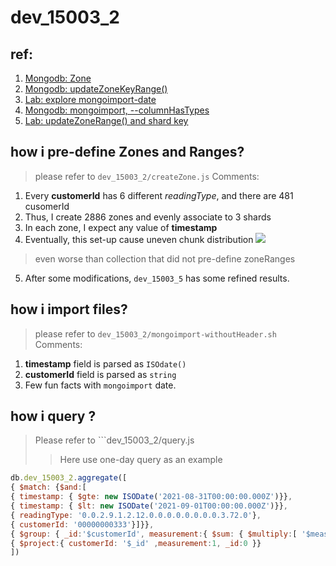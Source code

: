dev_15003_2
===
## ref:
1. [Mongodb: Zone](https://docs.mongodb.com/manual/core/zone-sharding/#zone-sharding)
2. [Mongodb: updateZoneKeyRange()](https://docs.mongodb.com/manual/reference/method/sh.updateZoneKeyRange/#updatezonekeyrange-method-init-chunk-distribution)
3. [Lab: explore mongoimport-date]()
4. [Mongodb: mongoimport, --columnHasTypes](https://docs.mongodb.com/database-tools/mongoimport/#cmdoption-mongoimport-columnshavetypes)
5. [Lab: updateZoneRange() and shard key]()

## how i pre-define Zones and Ranges?
> please refer to ```dev_15003_2/createZone.js```
Comments:
1. Every **customerId** has 6 different *readingType*, and there are 481 cusomerId
2. Thus, I create 2886 zones and evenly associate to 3 shards
3. In each zone, I expect any value of **timestamp**
4. Eventually, this set-up cause uneven chunk distribution
![](images/chunks.png)
> even worse than collection that did not pre-define zoneRanges
5. After some modifications, ```dev_15003_5``` has some refined results.

## how i import files?
> please refer to ```dev_15003_2/mongoimport-withoutHeader.sh```
Comments:
1. **timestamp** field is parsed as ```ISOdate()```
2. **customerId** field is parsed as ```string```
3. Few fun facts with ```mongoimport``` date.

## how i query ?
> Please refer to ```dev_15003_2/query.js
>> Here use one-day query as an example
``` javascript
db.dev_15003_2.aggregate([
{ $match: {$and:[
{ timestamp: { $gte: new ISODate('2021-08-31T00:00:00.000Z')}},
{ timestamp: { $lt: new ISODate('2021-09-01T00:00:00.000Z')}},
{ readingType: '0.0.2.9.1.2.12.0.0.0.0.0.0.0.0.3.72.0'},
{ customerId: '00000000333'}]}},
{ $group: { _id:'$customerId', measurement:{ $sum: { $multiply:[ '$measurement','$multiplier']}}}},
{ $project:{ customerId: '$_id' ,measurement:1, _id:0 }}
])
```





